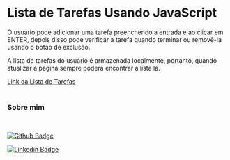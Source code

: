# Lista de Tarefas Usando JavaScript

O usuário pode adicionar uma tarefa preenchendo a entrada e ao clicar em ENTER, depois disso pode verificar a tarefa quando terminar ou removê-la usando o botão de exclusão.

A lista de tarefas do usuário é armazenada localmente, portanto, quando atualizar a página sempre poderá encontrar a lista lá.

[Link da Lista de Tarefas](https://rafael-pc.github.io/Lista-de-Tarefas/)
<br><br>

### Sobre mim
<br>

[![Github Badge](https://img.shields.io/badge/GitHub-000000?&style=flat-square&logo=GitHub&logoColor=LINK_GIT)](https://github.com/rafael-pc)

[![Linkedin Badge](https://img.shields.io/badge/LinkedIn-%230077B5.svg?&style=flat-square&logo=linkedin&logoColor=white=LINK_LINKEDIN)](https://www.linkedin.com/in/rafael-pereira-01ab6012a/)
